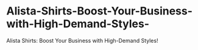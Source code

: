 # Alista-Shirts-Boost-Your-Business-with-High-Demand-Styles-
Alista Shirts: Boost Your Business with High-Demand Styles!
